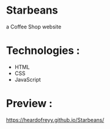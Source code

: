 # Starbeans

a Coffee Shop website 

# Technologies : 

- HTML 
- CSS
- JavaScript

# Preview : 
https://heardofreyy.github.io/Starbeans/
